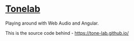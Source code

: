 # [Tonelab](https://tone-lab.github.io/)

Playing around with Web Audio and Angular.

This is the source code behind - https://tone-lab.github.io/
